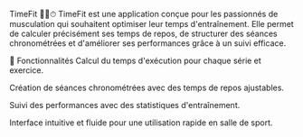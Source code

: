 TimeFit 🏋️‍♂️⏱
TimeFit est une application conçue pour les passionnés de musculation qui souhaitent optimiser leur temps d'entraînement. Elle permet de calculer précisément ses temps de repos, de structurer des séances chronométrées et d'améliorer ses performances grâce à un suivi efficace.

🚀 Fonctionnalités
Calcul du temps d'exécution pour chaque série et exercice.

Création de séances chronométrées avec des temps de repos ajustables.

Suivi des performances avec des statistiques d'entraînement.

Interface intuitive et fluide pour une utilisation rapide en salle de sport.
